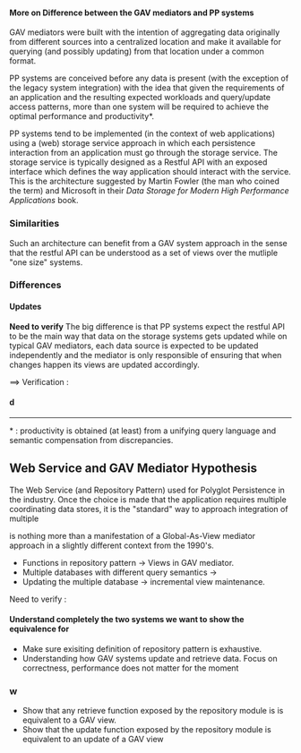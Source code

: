 #### More on Difference between the GAV mediators and PP systems

GAV mediators were built with the intention of aggregating data originally from different sources into a centralized location and make it available for querying (and possibly updating) from that location under a common format.

PP systems are conceived before any data is present (with the exception of the legacy system integration) with the idea that given the requirements of an application and the resulting expected workloads and query/update access patterns, more than one system will be required to achieve the optimal performance and productivity*.

PP systems tend to be implemented (in the context of web applications) using a (web) storage service approach in which each persistence interaction from an application must go through the storage service. The storage service is typically designed as a Restful API with an exposed interface which defines the way application should interact with the service. This is the architecture suggested by Martin Fowler (the man who coined the term) and Microsoft in their *Data Storage for Modern High Performance Applications* book.

### Similarities

Such an architecture can benefit from a GAV system approach in the sense that the restful API can be understood as a set of views over the mutliple "one size" systems.

### Differences


#### Updates

**Need to verify** The big difference is that PP systems expect the restful API to be the main way that data on the storage systems gets updated while on typical GAV mediators, each data source is expected to be updated independently and the mediator is only responsible of ensuring that when changes happen its views are updated accordingly. 

==> Verification : 
#### d

-----------

\* : productivity is obtained (at least) from a unifying query language and semantic compensation from discrepancies.



## Web Service and GAV Mediator Hypothesis

The Web Service (and Repository Pattern) used for Polyglot Persistence in the industry. 
Once the choice is made that the application requires multiple coordinating data stores, it is the "standard" way to approach integration of multiple 

is nothing more than a manifestation of a Global-As-View mediator approach in a slightly different context from the 1990's.


 - Functions in repository pattern -> Views in GAV mediator.
 - Multiple databases with different query semantics ->
 - Updating the multiple database -> incremental view maintenance.

 
Need to verify :

#### Understand completely the two systems we want to show the equivalence for

 - Make sure exisiting definition of repository pattern is exhaustive.
 - Understanding how GAV systems update and retrieve data. Focus on correctness, performance does not matter for the moment

### w

 - Show that any retrieve function exposed by the repository module is is equivalent to a GAV view.
 - Show that the update function exposed by the repository module is equivalent to an update of a GAV view
